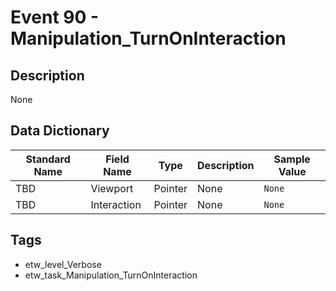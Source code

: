 # Event 90 - Manipulation_TurnOnInteraction

## Description
None

## Data Dictionary
|Standard Name|Field Name|Type|Description|Sample Value|
|---|---|---|---|---|
|TBD|Viewport|Pointer|None|`None`|
|TBD|Interaction|Pointer|None|`None`|

## Tags
* etw_level_Verbose
* etw_task_Manipulation_TurnOnInteraction